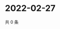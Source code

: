 # 2022-02-27

共 0 条

<!-- BEGIN WEIBO -->
<!-- 最后更新时间 Sun Feb 27 2022 05:12:18 GMT+0800 (China Standard Time) -->

<!-- END WEIBO -->
